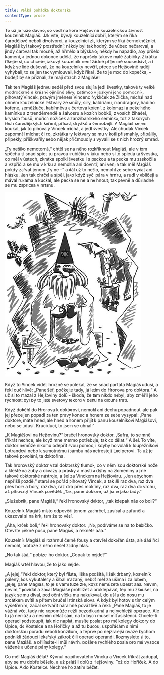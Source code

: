 ```yaml
---
title: Velká pohádka doktorská
contentType: prose
---
```


To už je tuze dávno, co vedl na hoře Hejšovině kouzelnickou živnost kouzelník Magiáš. Jak víte, bývají kouzelníci dobří, kterým se říká čarodějové neboli divotvorci, a kouzelníci zlí, kterým se říká černokněžníci. Magiáš byl takový prostřední; někdy byl tak hodný, že vůbec nečaroval, a jindy čaroval tak mocně, až hřmělo a blýskalo; někdy ho napadlo, aby pršelo kamení, a jednou dokonce udělal, že napršely takové malé žabičky. Zkrátka říkejte si, co chcete, takový kouzelník není žádné příjemné sousedství, a i když se lidé dušovali, že na kouzelníky nevěří, přece se Hejšovině raději vyhýbali; to se jen tak vymlouvali, když říkali, že to je moc do kopečka, – bodejť by se přiznali, že mají strach z Magiáše!

  

Tak ten Magiáš jednou seděl před svou slují a jedl švestky, takové ty velké modročerné a krásně ojíněné slívy, zatímco v jeskyni jeho pomocník, pihovatý Vincek, pravým jménem Vincenc Nyklíček ze Zlička, míchal nad ohněm kouzelnické lektvary ze smůly, síry, baldriánu, mandragory, hadího kořene, zeměžluče, babíhněvu a čertova koření, z kolomazi a pekelného kamínku a z trenděmendě a šalvosru a kozích bobků, z vosích žihadel, krysích fousů, muřích nožiček a zanzibarského semínka, tož z takových těch čarodějských koření, přísad, dryáků a černobejlí. A Magiáš se jen koukal, jak to pihovatý Vincek míchá, a jedl švestky. Ale chudák Vincek zapomněl míchat či co, zkrátka ty lektvary se mu v kotli přismahly, připálily, připekly, přiškvařily nebo nějak přičmoudly a vyvalil se z nich hrozný smrad.

„Ty nešiko nemotorná,“ chtěl se na něho rozkřiknout Magiáš, ale v tom spěchu si snad spletl tu pravou trubičku v krku nebo si to spletla ta švestka, co měl v ústech, zkrátka spolkl švestku i s peckou a ta pecka mu zaskočila a vzpříčila se mu v krku a nemohla ani dovnitř, ani ven; a tak měl Magiáš pokdy zařvat jenom „Ty ne –“ a dál už to nešlo, nemohl ze sebe vydat ani hlásku. Jen tak chrčel a sípěl, jako když syčí pára v hrnku, a rudl v obličeji a mával rukama a kuckal, ale pecka se ne a ne hnout; tak pevně a důkladně se mu zapříčila v hrtanu.



![devatero_pohadek_053](./resources/devatero_pohadek_053.jpg)



Když to Vincek viděl, hrozně se polekal, že se snad pantáta Magiáš udusí, a řekl oučinlivě: „Pane šéf, počkejte tady, já letím do Hronova pro doktora.“ A už si to mazal z Hejšoviny dolů – škoda, že tam nikdo nebyl, aby změřil jeho rychlost; byl by to jistě světový rekord v běhu na dlouhé trati.

Když doběhl do Hronova k doktorovi, nemohl ani dechu popadnout; ale pak jej přece jen popadl za ten pravý konec a honem ze sebe vysypal: „Pane doktore, máte hned, ale hned a honem přijít k panu kouzelníkovi Magiášovi, nebo se udusí. Krucikluci, to jsem se uhnal!“

„K Magiášovi na Hejšovinu?“ bručel hronovský doktor. „Safra, to se mně třikrát nechce, ale když mne mermo potřebuje, tak co dělat.“ A šel. To víte, doktor nemůže nikomu odepřít svou pomoc, i kdyby ho volali k loupežníkovi Lotrandovi nebo k samotnému (pámbu nás netrestej) Luciperovi. To už je takové povolání, ta doktořina.

Tak hronovský doktor vzal doktorský tlumok, co v něm jsou doktorské nože a kleště na zuby a obvazy a prášky a masti a dýhy na zlomeniny a jiné takové doktorské nástroje, a šel za Vinckem na Hejšovinu. „Jen abychom nepřišli pozdě,“ staral se pořád pihovatý Vincek, a tak šli raz dva, raz dva přes hory a bory, raz dva, raz dva přes mokřiny, raz dva, raz dva do vrchu, až pihovatý Vincek pověděl: „Tak, pane doktore, už jsme jako tady.“

„Služebník, pane Magiáš,“ řekl hronovský doktor, „tak kdepak nás co bolí?“

Kouzelník Magiáš místo odpovědi jenom zachrčel, zasípal a zafuněl a ukazoval si na krk, tam že to vězí.

„Aha, krček bolí,“ řekl hronovský doktor. „No, podíváme se na to bebíčko. Otevřte pěkně pusu, pane Magiáš, a řekněte ááá.“

Kouzelník Magiáš si rozhrnul černé fousy a otevřel dokořán ústa, ale ááá říci nemohl, protože z něho nešel žádný hlas.

„No tak ááá,“ pobízel ho doktor. „Copak to nejde?“

Magiáš vrtěl hlavou, že to jako nejde.

„A jejej,“ řekl doktor, který byl filuta, liška podšitá, lišák drbaný, kostelník pálený, kos vykutálený a šibal mazaný, neboť měl za ušima i za lubem, „jejej, pane Magiáš, to je s vámi tuze zlé, když nemůžete udělat ááá. Nevím, nevím,“ povídal a začal Magiáše prohlížet a proklepávat, tep mu zkoušel, na jazyk se mu díval, pod oční víčka mu nakukoval, do uší a do nosu mu zrcátkem svítil a přitom bručel latinská slova. A když byl hotov s tím celým vyšetřením, začal se tvářit náramně povážlivě a řekl: „Pane Magiáš, to je vážná věc, tady nic nepomůže nežli bezodkladná a nejrychlejší operace. Ale tu já nemůžu a nesmím dělat sám, na to bych musel mít asistenci. Chcete-li operaci podstoupit, tak nic naplat, musíte poslat pro mé kolegy doktory do Úpice, do Kostelce a na Hořičky, a až tu budou, uspořádám s nimi doktorskou poradu neboli konzilium, a teprve po nejzralejší úvaze bychom podnikli žádoucí lékařský zákrok čili operaci operandi. Rozmyslete si to, pane Magiáš, a přijímáte-li můj návrh, pošlete rychlého posla pro mé vysoce vážené a učené pány kolegy.“

Co měl Magiáš dělat? Kývnul na pihovatého Vincka a Vincek třikrát zadupal, aby se mu dobře běželo, a už pelášil dolů z Hejšoviny. Tož do Hořiček. A do Úpice. A do Kostelce. Nechme ho zatím běžet.
